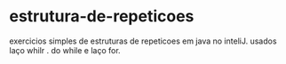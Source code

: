 # estrutura-de-repeticoes
exercicios simples de estruturas de repeticoes em java no inteliJ. usados laço whilr . do while e laço for. 
